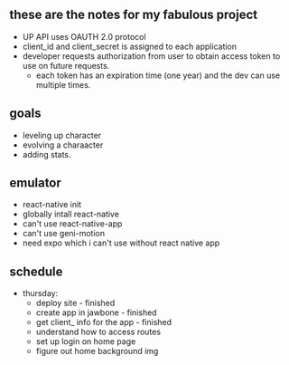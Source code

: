 ## these are the notes for my fabulous project ##

- UP API uses OAUTH 2.0 protocol
- client_id and client_secret is assigned to each application
- developer requests authorization from user to obtain access token to use on future requests.
  - each token has an expiration time (one year) and the dev can use multiple times.

## goals ## 

- leveling up character
- evolving a charaacter 
- adding stats. 



## emulator ##

- react-native init
- globally intall react-native
- can't use react-native-app
- can't use geni-motion 
- need expo which i can't use without react native app

## schedule ##

- thursday:
  - deploy site                       - finished
  - create app in jawbone             - finished
  - get client_ info for the app      - finished
  - understand how to access routes
  - set up login on home page
  - figure out home background img